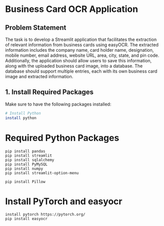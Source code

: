 # Business Card OCR Application

## Problem Statement

The task is to develop a Streamlit application that facilitates the extraction of relevant information from business cards using easyOCR. The extracted information includes the company name, card holder name, designation, mobile number, email address, website URL, area, city, state, and pin code. Additionally, the application should allow users to save this information, along with the uploaded business card image, into a database. The database should support multiple entries, each with its own business card image and extracted information.

## 1. Install Required Packages

Make sure to have the following packages installed:

```bash
# Install Python
install python
```

# Required Python Packages
```
pip install pandas
pip install streamlit
pip install sqlalchemy
pip install PyMySQL
pip install numpy
pip install streamlit-option-menu

pip install Pillow
```

# Install PyTorch and easyocr
```
install pytorch https://pytorch.org/
pip install easyocr
```
